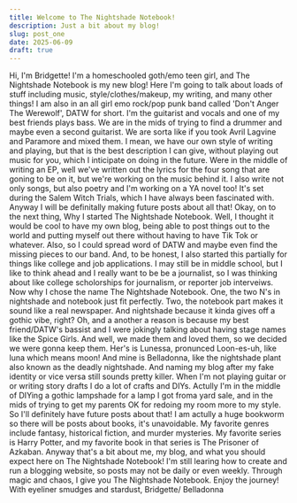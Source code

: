 ```yaml
---
title: Welcome to The Nightshade Notebook!
description: Just a bit about my blog!
slug: post_one
date: 2025-06-09
draft: true
---
```

 Hi, I'm Bridgette! I'm a homeschooled goth/emo teen girl, and The Nightshade Notebook is my new blog! Here I'm going to talk about loads of stuff including music, style/clothes/makeup, my writing, and many other things! I am also in an all girl emo rock/pop punk band called 'Don't Anger The Werewolf', DATW for short. I'm the guitarist and vocals and one of my best friends plays bass. We are in the mids of trying to find a drummer and maybe even a second guitarist. We are sorta like if you took Avril Lagvine and Paramore and mixed them. I mean, we have our own style of writing and playing, but that is the best description I can give, without playing out music for you, which I inticipate on doing in the future. Were in the middle of writing an EP, well we've written out the lyrics for the four song that are goning to be on it, but we're working on the music behind it. I also write not only songs, but also poetry and I'm working on a YA novel too! It's set during the Salem Witch Trials, which I have always been fascinated with. Anyway I will be definitally making future posts about all that! Okay, on to the next thing, Why I started The Nightshade Notebook. Well, I thought it would be cool to have my own blog, being able to post things out to the world and putting myself out there without having to have Tik Tok or whatever. Also, so I could spread word of DATW and maybe even find the missing pieces to our band. And, to be honest, I also started this partially for things like college and job applications. I may still be in middle school, but I like to think ahead and I really want to be be a journalist, so I was thinking about like college scholorships for journalism, or reporter job interveiws. Now why I chose the name The Nightshade Notebook. One, the two N's in nightshade and notebook just fit perfectly. Two, the notebook part makes it sound like a real newspaper. And nightshade because it kinda gives off a gothic vibe, right? Oh, and a another a reason is because my best friend/DATW's bassist and I were jokingly talking about having stage names like the Spice Girls. And well, we made them and loved them, so we decided we were gonna keep them. Her's is Lunessa, pronunced Loon-es-uh, like luna which means moon! And mine is Belladonna, like the nightshade plant also known as the deadly nightshade. And naming my blog after my fake identity or vice versa still sounds pretty killer. When I'm not playing guitar or or writing story drafts I do a lot of crafts and DIYs. Actully I'm in the middle of DIYing a gothic  lampshade for a lamp I got froma yard sale, and in the mids of trying to get my parents OK for redoing my room more to my style. So I'll definitely have future posts about that! I am actully a huge bookworm so there will be posts about books, it's unavoidable. My favorite genres include fantasy, historical fiction, and murder mysteries. My favorite series is Harry Potter, and my favorite book in that series is The Prisoner of Azkaban. Anyway that's a bit about me, my blog, and what you should expect here on The Nightshade Notebook! I'm still learing how to create and run a blogging website, so posts may not be daily or even weekly. Through magic and chaos, I give you The Nightshade Notebook. Enjoy the journey!
 With eyeliner smudges and stardust,
 Bridgette/ Belladonna
